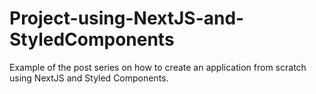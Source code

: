 # Project-using-NextJS-and-StyledComponents
Example of the post series on how to create an application from scratch using NextJS and Styled Components.
